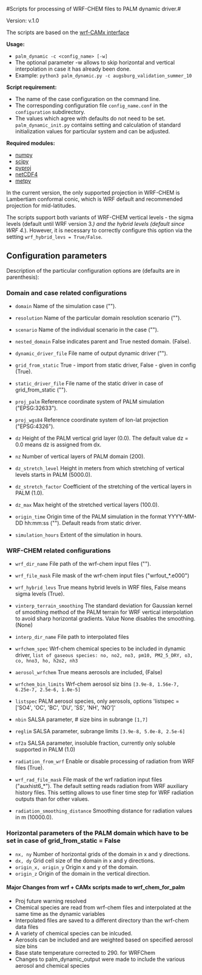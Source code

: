 #Scripts for processing of WRF-CHEM files to PALM dynamic driver.#

Version: v.1.0

The scripts are based on the [wrf-CAMx interface](https://palm.muk.uni-hannover.de/trac/wiki/doc/app/iofiles/wrf_interface)

**Usage:**
- `palm_dynamic -c <config_name> [-w]`
- The optional parameter -w allows to skip horizontal and vertical interpolation in case it has already been done.
- Example: `python3 palm_dynamic.py -c augsburg_validation_summer_10`


**Script requirement:**
- The name of the case configuration on the command line.
- The corresponding configuration file `config_name.conf` in the `configuration` subdirectory. 
- The values which agree with defaults do not need to be set. `palm_dynamic_init.py` contains setting and calculation of standard  initialization values for particular system and can be adjusted.

**Required modules:**
- [numpy](https://pypi.org/project/numpy)
- [scipy](https://pypi.org/project/scipy)
- [pyproj](https://pypi.org/project/pyproj)
- [netCDF4](https://pypi.org/project/netCDF4)
- [metpy](https://unidata.github.io/MetPy)

In the current version, the only supported projection in WRF-CHEM is Lambertiam conformal conic, which is WRF default and recommended projection for
mid-latitudes.

The scripts support both variants of WRF-CHEM vertical levels - the sigma levels (default until WRF version 3.*) and the hybrid levels (default since WRF 4.*). However, it is necessary to correctly configure this option via the setting `wrf_hybrid_levs = True/False`.

## Configuration parameters
Description of the particular configuration options are (defaults are in parenthesis):

### Domain and case related configurations
* `domain`            Name of the simulation case ("").
* `resolution`        Name of the particular domain resolution scenario ("").
* `scenario`          Name of the individual scenario in the case ("").
* `nested_domain`     False indicates parent and True nested domain. (False).

* `dynamic_driver_file` File name of output dynamic driver ("").
* `grid_from_static`    True - import from static driver, False - given in config (True).
* `static_driver_file`  File name of the static driver in case of grid_from_static ("").
* `proj_palm`           Reference coordinate system of PALM simulation ("EPSG:32633").
* `proj_wgs84`          Reference coordinate system of lon-lat projection ("EPSG:4326").
    
* `dz`                  Height of the PALM vertical grid layer (0.0). The default value dz = 0.0 means dz is assigned from dx.
* `nz`                  Number of vertical layers of PALM domain (200).
* `dz_stretch_level`    Height in meters from which stretching of vertical levels starts in PALM (5000.0).
* `dz_stretch_factor`   Coefficient of the stretching of the vertical layers in PALM (1.0).
* `dz_max`              Max height of the stretched vertical layers (100.0).
    
* `origin_time`         Origin time of the PALM simulation in the format YYYY-MM-DD hh:mm:ss (""). Default reads from static driver.
* `simulation_hours`    Extent of the simulation in hours.

### WRF-CHEM related configurations
* `wrf_dir_name`        File path of the wrf-chem input files (""). 
* `wrf_file_mask`       File mask of the wrf-chem input files  ("wrfout_*.e000")
* `wrf_hybrid_levs`     True means hybrid levels in WRF files, False means sigma levels (True).
* `vinterp_terrain_smoothing`
    The standard deviation for Gaussian kernel of smoothing method of the PALM terrain for WRF vertical interpolation to avoid sharp horizontal gradients. Value None disables the smoothing. (None)
* `interp_dir_name`     File path to interpolated files
* `wrfchem_spec`        Wrf-chem chemical species to be included in dynamic driver, `list of gaseous species: no, no2, no3, pm10, PM2_5_DRY, o3, co, hno3, ho, h2o2, nh3`

* `aerosol_wrfchem`     True means aerosols are included, (False)
* `wrfchem_bin_limits`  Wrf-chem aerosol siz bins `[3.9e-8, 1.56e-7, 6.25e-7, 2.5e-6, 1.0e-5]`
* `listspec`            PALM aerosol species, only aerosols, options 'listspec = ['SO4', 'OC', 'BC', 'DU', 'SS', 'NH', 'NO']'
* `nbin`                SALSA parameter, # size bins in subrange `[1,7]`
* `reglim`             SALSA parameter, subrange limits `[3.9e-8, 5.0e-8, 2.5e-6]`
* `nf2a`                SALSA parameter, insoluble fraction, currently only soluble supported in PALM (1.0)
                 
* `radiation_from_wrf`  Enable or disable processing of radiation from WRF files (True).
* `wrf_rad_file_mask`   File mask of the wrf radiation input files ("auxhist6_*"). The default setting reads radiation from WRF auxiliary history files. This setting allows to use finer time step for WRF radiation outputs than for other values.
* `radiation_smoothing_distance` Smoothing distance for radiation values in m (10000.0).

### Horizontal parameters of the PALM domain which have to be set in case of grid_from_static = False
* `nx, ny`              Number of horizontal grids of the domain in x and y directions.
* `dx, dy`              Grid cell size of the domain in x and y directions.
* `origin_x, origin_y`  Origin x and y of the domain.
* `origin_z`            Origin of the domain in the vertical direction.

####  Major Changes from wrf + CAMx scripts made to wrf_chem_for_palm
- Proj future warning resolved
- Chemical species are read from wrf-chem files and interpolated at the same time as the dynamic variables
- Interpolated files are saved to a different directory than the wrf-chem data files
- A variety of chemical species can be inlcuded.
- Aerosols can be included and are weighted based on specified aerosol size bins
- Base state temperature corrected to 290. for WRFChem
- Changes to palm_dynamic_output were made to include the various aerosol and chemical species
